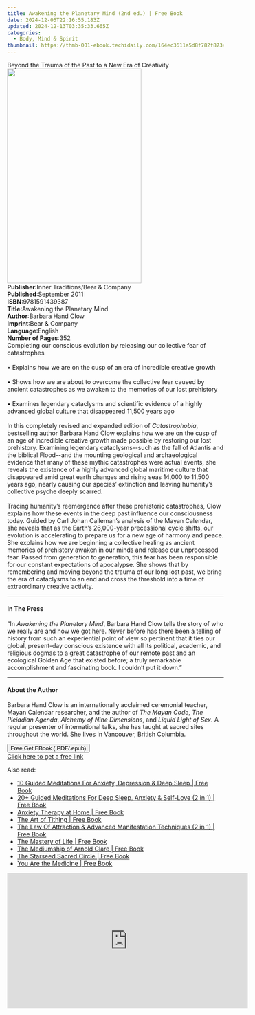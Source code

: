 ```yaml
---
title: Awakening the Planetary Mind (2nd ed.) | Free Book
date: 2024-12-05T22:16:55.183Z
updated: 2024-12-13T03:35:33.665Z
categories:
  - Body, Mind & Spirit
thumbnail: https://thmb-001-ebook.techidaily.com/164ec3611a5d8f782f8734f890a669c070fe5ba74009f67951ef01de23180a45.jpg
---
```

<main id="book-container">
  <div class="flex flex-col">
    <div class="book-brief flex-1 py-6 px-4 sm:p-6 md:py-10 md:px-8">
      <!-- brief-->
      <div class="book-brief-main">
        Beyond the Trauma of the Past to a New Era of Creativity
      </div>
    </div>
    <div
      class="book-meta-info flex-1 grid gap-4 col-start-1 col-end-3 row-start-1 sm:mb-6 sm:grid-cols-4 lg:gap-6 lg:col-start-2 lg:row-end-6 lg:row-span-6 lg:mb-0"
    >
      <div
        class="book-meta-info-left place-content-center mt-4 p-4 text-sm leading-6 col-start-2 col-span-2 dark:text-slate-400"
      >
        <img
          class="w-full h-500 object-cover rounded-lg sm:h-255 sm:col-span-2 lg:col-span-full"
          src="https://img-001-ebook.techidaily.com/7a4e044d873b3e0e5e1e5eeda62535549825c51b4d81a12609d2150e686df288.jpg"
          alt=""
          width="312"
          height="500"
        />
      </div>
      <div
        class="book-meta-info-right mt-2 col-start-1 row-start-2 col-span-3 self-center"
      >
        <!-- meta data  -->
        <div class="flex flex-col px-4 md:px-8">
          <div class="flex-1">
            <strong>Publisher</strong>:<span class="px-2"
              >Inner Traditions/Bear &amp; Company</span
            >
          </div>
          <div class="flex-1">
            <strong>Published</strong>:<span class="px-2">September 2011</span>
          </div>
          <div class="flex-1">
            <strong>ISBN</strong>:<span class="px-2">9781591439387</span>
          </div>
          <div class="flex-1">
            <strong>Title</strong>:<span class="px-2"
              >Awakening the Planetary Mind</span
            >
          </div>
          <div class="flex-1">
            <strong>Author</strong>:<span class="px-2">Barbara Hand Clow</span>
          </div>
          <div class="flex-1">
            <strong>Imprint</strong>:<span class="px-2"
              >Bear &amp; Company</span
            >
          </div>
          <div class="flex-1">
            <strong>Language</strong>:<span class="px-2">English</span>
          </div>
          <div class="flex-1">
            <strong>Number of Pages</strong>:<span class="px-2">352</span>
          </div>
        </div>
      </div>
    </div>
    <div class="book-description flex-1 py-6 px-4 sm:p-6 md:py-10 md:px-8">
      <div class="book-description-main">
        <div accordion-content="" id="description">
          Completing our conscious evolution by releasing our collective fear of
          catastrophes <br />
          <br />• Explains how we are on the cusp of an era of incredible
          creative growth <br />
          <br />• Shows how we are about to overcome the collective fear caused
          by ancient catastrophes as we awaken to the memories of our lost
          prehistory <br />
          <br />• Examines legendary cataclysms and scientific evidence of a
          highly advanced global culture that disappeared 11,500 years ago
          <br />
          <br />In this completely revised and expanded edition of
          <i>Catastrophobia</i>, bestselling author Barbara Hand Clow explains
          how we are on the cusp of an age of incredible creative growth made
          possible by restoring our lost prehistory. Examining legendary
          cataclysms--such as the fall of Atlantis and the biblical Flood--and
          the mounting geological and archaeological evidence that many of these
          mythic catastrophes were actual events, she reveals the existence of a
          highly advanced global maritime culture that disappeared amid great
          earth changes and rising seas 14,000 to 11,500 years ago, nearly
          causing our species’ extinction and leaving humanity’s collective
          psyche deeply scarred. <br />
          <br />Tracing humanity’s reemergence after these prehistoric
          catastrophes, Clow explains how these events in the deep past
          influence our consciousness today. Guided by Carl Johan Calleman’s
          analysis of the Mayan Calendar, she reveals that as the Earth’s
          26,000-year precessional cycle shifts, our evolution is accelerating
          to prepare us for a new age of harmony and peace. She explains how we
          are beginning a collective healing as ancient memories of prehistory
          awaken in our minds and release our unprocessed fear. Passed from
          generation to generation, this fear has been responsible for our
          constant expectations of apocalypse. She shows that by remembering and
          moving beyond the trauma of our long lost past, we bring the era of
          cataclysms to an end and cross the threshold into a time of
          extraordinary creative activity.
        </div>
        <div class="accordion-fader"></div>
      </div>
    </div>
    <div class="book-excerpts flex-1 py-6 px-4 sm:p-6 md:py-10 md:px-8">
      <!-- excerpts-->
      <div class="book-excerpts-main">
        <hr />
        <h4 class="placeholder placeholder-heading">
          <span>In The Press</span>
        </h4>
        <p>
          “In <i>Awakening the Planetary Mind</i>, Barbara Hand Clow tells the
          story of who we really are and how we got here. Never before has there
          been a telling of history from such an experiential point of view so
          pertinent that it ties our global, present-day conscious existence
          with all its political, academic, and religious dogmas to a great
          catastrophe of our remote past and an ecological Golden Age that
          existed before; a truly remarkable accomplishment and fascinating
          book. I couldn’t put it down.”
        </p>
      </div>
    </div>
    <div class="book-about-author flex-1 py-6 px-4 sm:p-6 md:py-10 md:px-8">
      <!-- about author-->
      <div class="book-main-author-main">
        <hr />
        <h4 class="placeholder placeholder-heading">
          <span>About the Author</span>
        </h4>
        <p>
          Barbara Hand Clow is an internationally acclaimed ceremonial teacher,
          Mayan Calendar researcher, and the author of <i>The Mayan Code</i>,
          <i>The Pleiadian Agenda</i>, <i>Alchemy of Nine Dimensions</i>, and
          <i>Liquid Light of Sex</i>. A regular presenter of international
          talks, she has taught at sacred sites throughout the world. She lives
          in Vancouver, British Columbia.
        </p>
      </div>
    </div>
    <div class="book-free-get flex-1 py-6 px-4 sm:p-6 md:py-10 md:px-8">
      <button
        id="btn-free-get"
        class="bg-blue-500 hover:bg-blue-700 text-white font-bold py-2 px-4 rounded"
      >
        Free Get EBook (.PDF/.epub)
      </button>
      <div id="countdown-display" class="px-2 text-lg mt-2"></div>
      <a
        id="free-link"
        class="hidden bg-blue-500 hover:bg-blue-700 text-white font-bold py-2 px-4 rounded"
        href="https://www.ebooks.com/en-us/book/95782396/awakening-the-planetary-mind/barbara-hand-clow/"
        target="_blank"
        >Click here to get a free link</a
      >
    </div>
    <script>
      let countdownTime = 0;
      let countdownInterval = null;
      document
        .getElementById('btn-free-get')
        .addEventListener('click', startCountdown);
      function startCountdown() {
        countdownTime = new Date().getTime() + 60000 * 3;
        countdownInterval = setInterval(updateCountdown, 1000);
        document.getElementById('btn-free-get').disabled = true;
        document
          .getElementById('btn-free-get')
          .classList.add('bg-gray-500', 'cursor-not-allowed');
      }
      function updateCountdown() {
        let currentTime = new Date().getTime();
        let timeLeft = countdownTime - currentTime;
        let secondsLeft = Math.floor(timeLeft / 1000);
        document.getElementById('countdown-display').innerHTML =
          `Remaining time: ${secondsLeft} seconds.`;
        if (secondsLeft <= 0) {
          clearInterval(countdownInterval);
          document.getElementById('btn-free-get').classList.add('hidden');
          document.getElementById('free-link').classList.remove('hidden');
          document.getElementById('countdown-display').innerHTML = '';
        }
      }
    </script>
  </div>
</main>

<ins class="adsbygoogle"
      style="display:block"
      data-ad-client="ca-pub-7571918770474297"
      data-ad-slot="8358498916"
      data-ad-format="auto"
      data-full-width-responsive="true"></ins>
    

<span class="atpl-alsoreadstyle">Also read:</span>
<div><ul>
<li><a href="https://novels-ebooks.techidaily.com/210313430-9781778320125-10-guided-meditations-for-anxiety-depression-deep-sleep/"><u>10 Guided Meditations For Anxiety, Depression & Deep Sleep | Free Book</u></a></li>
<li><a href="https://novels-ebooks.techidaily.com/210313522-9781778320156-20-guided-meditations-for-deep-sleep-anxiety-self-love-2-in-1/"><u>20+ Guided Meditations For Deep Sleep, Anxiety & Self-Love (2 in 1) | Free Book</u></a></li>
<li><a href="https://novels-ebooks.techidaily.com/210313351-9781777619206-anxiety-therapy-at-home/"><u>Anxiety Therapy at Home | Free Book</u></a></li>
<li><a href="https://novels-ebooks.techidaily.com/210313645-9781722526672-the-art-of-tithing/"><u>The Art of Tithing | Free Book</u></a></li>
<li><a href="https://novels-ebooks.techidaily.com/210313362-9781801348539-the-law-of-attraction-advanced-manifestation-techniques-2-in-1/"><u>The Law Of Attraction & Advanced Manifestation Techniques (2 in 1) | Free Book</u></a></li>
<li><a href="https://novels-ebooks.techidaily.com/210319126-9781528956499-the-mastery-of-life/"><u>The Mastery of Life | Free Book</u></a></li>
<li><a href="https://novels-ebooks.techidaily.com/210313503-9781908421524-the-mediumship-of-arnold-clare/"><u>The Mediumship of Arnold Clare | Free Book</u></a></li>
<li><a href="https://novels-ebooks.techidaily.com/210313378-9781913590260-the-starseed-sacred-circle/"><u>The Starseed Sacred Circle | Free Book</u></a></li>
<li><a href="https://novels-ebooks.techidaily.com/210313844-9781401963514-you-are-the-medicine/"><u>You Are the Medicine | Free Book</u></a></li>
</ul></div>

<!-- affiliate ads begin -->
<iframe width="560" height="315" src="https://www.youtube.com/embed/1KKovVi9epE?si=EF7KA7b4KsEpWA-M" title="YouTube video player" frameborder="0" allow="accelerometer; autoplay; clipboard-write; encrypted-media; gyroscope; picture-in-picture; web-share" referrerpolicy="strict-origin-when-cross-origin" allowfullscreen></iframe>
<!-- affiliate ads end -->

